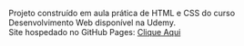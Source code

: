 Projeto construído em aula prática de HTML e CSS do curso Desenvolvimento Web disponível na Udemy.
<br>
Site hospedado no GitHub Pages: <a href="https://guilhermemleite.github.io/projeto-ChaleHotel/">Clique Aqui</a>
